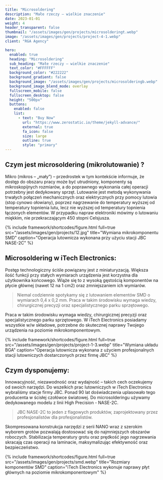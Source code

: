 ```yaml
---
title: "Microsoldering"
description: "Małe rzeczy – wielkie znaczenie"
date: 2023-01-01
weight: 4
header_transparent: false
thumbnail: "/assets/images/gen/projects/microsolderingt.webp"
image: "/assets/images/gen/projects/project-4-1.webp"
client: "RGA Agency"

hero:
  enabled: true
  heading: "Microsoldering"
  sub_heading: "Małe rzeczy – wielkie znaczenie"
  text_color: "#FFFFFF"
  background_color: "#222222"
  background_gradient: false
  background_image: "/assets/images/gen/projects/microsolderingb.webp"
  background_image_blend_mode: overlay
  fullscreen_mobile: false
  fullscreen_desktop: false
  height: "500px"
  buttons:
    enabled: false
    list:
      - text: "Buy Now"
        url: "https://www.zerostatic.io/theme/jekyll-advance/"
        external: true
        fa_icon: false
        size: large
        outline: true
        style: "primary"
---
```


## Czym jest microsoldering (mikrolutowanie) ?

Mikro (mikros – „mały”) – przedrostek w tym kontekście informuje, że dostęp do obszaru pracy może być utrudniony, komponenty są mikroskopijnych rozmiarów, a do poprawnego wykonania całej operacji potrzebny jest dedykowany sprzęt.
Lutowanie jest metodą wykonywania trwałych połączeń mechanicznych oraz elektrycznych przy pomocy lutowia (stop cynowo ołowiany), poprzez nagrzewanie do temperatury wyższej od temperatury topnienia lutu, lecz nie wyższej od temperatury topnienia łączonych elementów. W przypadku napraw elektroniki mówimy o lutowaniu miękkim, nie przekraczającym 450 stopni Celsjusza. 


{% include framework/shortcodes/figure.html full=true src="/assets/images/gen/projects/12.jpg" title="Wymiana mikrokomponentu SMD"  caption="Operacja lutownicza wykonana przy użyciu stacji JBC NASE-2C" %}

## Microsoldering w iTech Electronics:

Postęp technologiczny ściśle powiązany jest z miniaturyzacją. Większa ilość funkcji przy stałych wymiarach urządzenia jest korzystna dla użytkownika końcowego. Wiąże się to z wysoką gęstością komponentów na płycie głównej (nawet 12 na 1 cm2) oraz zmniejszaniem ich wymiarów.

>  Niemal codziennie spotykamy się z lutowaniem elementów SMD o wymiarach 0,4 x 0,2 mm. Praca w takim środowisku wymaga wiedzy, chirurgicznej precyzji oraz specjalistycznego parku sprzętowego.

Praca w takim środowisku wymaga wiedzy, chirurgicznej precyzji oraz specjalistycznego parku sprzętowego. W iTech Electronics posiadamy wszystkie w/w składowe, potrzebne do skutecznej naprawy Twojego urządzenia na poziomie mikrokomponentowym.

{% include framework/shortcodes/figure.html full=true src="/assets/images/gen/projects/project-1-3.webp" title="Wymiana układu BGA"  caption="Operacja lutownicza wykonana z użyciem profesjonalnych stacji lutowniczych dostarczonych przez firmę JBC" %}

## Czym dysponujemy:

Innowacyjność, niezawodność oraz wydajność – takich cech oczekujemy od swoich narzędzi. Do wszelkich prac lutowniczych w iTech Electronics wybraliśmy stacje firmy JBC. Ponad 90 lat doświadczenia uplasowało tego producenta w ścisłej czołówce światowej. Do microsolderingu używamy dedykowanego modelu z linii High Precision - NASE-2C. 

> JBC NASE-2C to jeden z flagowych produktów, zaprojektowany przez profesjonalistów dla profesjonalistów.  

Skompresowana konstrukcja narzędzi z serii NANO wraz z szerokim wyborem grotów pozwalają dostosować się do najmniejszych obszarów roboczych. Stabilizacja temperatury grotu oraz prędkość jego nagrzewania skracają czas operacji na laminacie, maksymalizując efektywność oraz bezpieczeństwo.

{% include framework/shortcodes/figure.html full=true src="/assets/images/gen/projects/smd.webp" title="Rozmiary komponentów SMD"  caption="iTech Electronics wykonuje naprawy płyt głównych na poziomie mikrokomponentowym" %}




